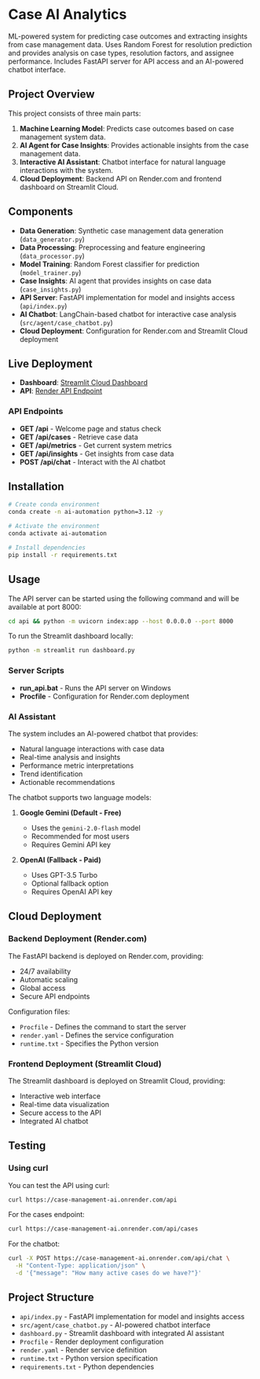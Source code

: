 # Case AI Analytics

ML-powered system for predicting case outcomes and extracting insights from case management data. Uses Random Forest for resolution prediction and provides analysis on case types, resolution factors, and assignee performance. Includes FastAPI server for API access and an AI-powered chatbot interface.

## Project Overview

This project consists of three main parts:
1. **Machine Learning Model**: Predicts case outcomes based on case management system data.
2. **AI Agent for Case Insights**: Provides actionable insights from the case management data.
3. **Interactive AI Assistant**: Chatbot interface for natural language interactions with the system.
4. **Cloud Deployment**: Backend API on Render.com and frontend dashboard on Streamlit Cloud.

## Components

- **Data Generation**: Synthetic case management data generation (`data_generator.py`)
- **Data Processing**: Preprocessing and feature engineering (`data_processor.py`)
- **Model Training**: Random Forest classifier for prediction (`model_trainer.py`) 
- **Case Insights**: AI agent that provides insights on case data (`case_insights.py`)
- **API Server**: FastAPI implementation for model and insights access (`api/index.py`)
- **AI Chatbot**: LangChain-based chatbot for interactive case analysis (`src/agent/case_chatbot.py`)
- **Cloud Deployment**: Configuration for Render.com and Streamlit Cloud deployment

## Live Deployment

- **Dashboard**: [Streamlit Cloud Dashboard](https://case-management-ai.streamlit.app/)
- **API**: [Render API Endpoint](https://case-management-ai.onrender.com/api)

### API Endpoints

- **GET /api** - Welcome page and status check
- **GET /api/cases** - Retrieve case data
- **GET /api/metrics** - Get current system metrics
- **GET /api/insights** - Get insights from case data
- **POST /api/chat** - Interact with the AI chatbot

## Installation

```bash
# Create conda environment
conda create -n ai-automation python=3.12 -y

# Activate the environment
conda activate ai-automation

# Install dependencies
pip install -r requirements.txt
```

## Usage

The API server can be started using the following command and will be available at port 8000:

```bash
cd api && python -m uvicorn index:app --host 0.0.0.0 --port 8000
```

To run the Streamlit dashboard locally:

```bash
python -m streamlit run dashboard.py
```

### Server Scripts

- **run_api.bat** - Runs the API server on Windows
- **Procfile** - Configuration for Render.com deployment

### AI Assistant

The system includes an AI-powered chatbot that provides:
- Natural language interactions with case data
- Real-time analysis and insights
- Performance metric interpretations
- Trend identification
- Actionable recommendations

The chatbot supports two language models:
1. **Google Gemini (Default - Free)**
   - Uses the `gemini-2.0-flash` model
   - Recommended for most users
   - Requires Gemini API key

2. **OpenAI (Fallback - Paid)**
   - Uses GPT-3.5 Turbo
   - Optional fallback option
   - Requires OpenAI API key

## Cloud Deployment

### Backend Deployment (Render.com)

The FastAPI backend is deployed on Render.com, providing:
- 24/7 availability
- Automatic scaling
- Global access
- Secure API endpoints

Configuration files:
- `Procfile` - Defines the command to start the server
- `render.yaml` - Defines the service configuration
- `runtime.txt` - Specifies the Python version

### Frontend Deployment (Streamlit Cloud)

The Streamlit dashboard is deployed on Streamlit Cloud, providing:
- Interactive web interface
- Real-time data visualization
- Secure access to the API
- Integrated AI chatbot

## Testing

### Using curl

You can test the API using curl:

```bash
curl https://case-management-ai.onrender.com/api
```

For the cases endpoint:

```bash
curl https://case-management-ai.onrender.com/api/cases
```

For the chatbot:

```bash
curl -X POST https://case-management-ai.onrender.com/api/chat \
  -H "Content-Type: application/json" \
  -d '{"message": "How many active cases do we have?"}'
```

## Project Structure

- `api/index.py` - FastAPI implementation for model and insights access
- `src/agent/case_chatbot.py` - AI-powered chatbot interface
- `dashboard.py` - Streamlit dashboard with integrated AI assistant
- `Procfile` - Render deployment configuration
- `render.yaml` - Render service definition
- `runtime.txt` - Python version specification
- `requirements.txt` - Python dependencies 